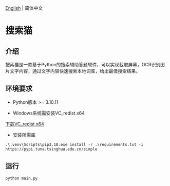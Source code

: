 [English](readme_en.md) | 简体中文
# 搜索猫
## 介绍
搜索猫是一款基于Python的搜索辅助答题软件，可以实现截取屏幕，OCR识别图片文字内容，通过文字内容快速搜索本地词库，给出最佳搜索结果。


## 环境要求
- Python版本 >= 3.10.11

- Windows系统需安装VC_redist.x64

[下载VC_redist.x64](https://answers.microsoft.com/en-us/windows/forum/all/looking-for-microsoft-visual-c-2015-2019-x64-and/0dc7e0f6-96fb-4c96-95f9-6bedae2e9c21)

- 安装所需库
```
.\.venv\Scripts\pip3.10.exe install -r .\requirements.txt -i https://pypi.tuna.tsinghua.edu.cn/simple
```

## 运行
```
python main.py
```